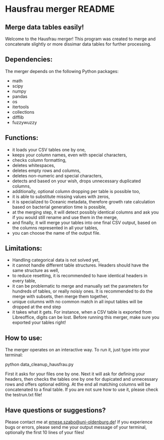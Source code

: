 # Hausfrau merger README
## Merge data tables easily!
Welcome to the Hausfrau merger! This program was created to merge and concatenate slightly or more dissimar data tables for further processing.

## Dependencies:
The merger depends on the following Python packages:
* math
* scipy
* numpy
* pandas
* os
* itertools
* collections
* difflib
* fuzzywuzzy 
## Functions:
* it loads your CSV tables one by one,
* keeps your column names, even with special characters,
* checks column formatting,
* deletes whitespaces,
* deletes empty rows and columns,
* deletes non-numeric and special characters,
* detects and based on your wish, drops unnecessary duplicated columns,
* additionally, optional column dropping per table is possible too,
* it is able to substitute missing values with zeros,
* it is specialized to Oceanic metadata, therefore growth rate calculation based on bacterial generation time is possible,
* at the merging step, it will detect possibly identical columns and ask you if you would still rename and use them in the merge,
* and finally, it will merge your tables into one final CSV output, based on the columns represented in all your tables,
* you can choose the name of the output file.
## Limitations:
 * Handling categorical data is not solved yet,
 * it cannot handle different table structures. Headers should have the same structure as well,
 * to reduce resetting, it is recommended to have identical headers in every table,
 * it can be problematic to merge and manually set the parameters for hundreds of tables, or really noisiy ones. It is recommended to do the merge with subsets, then merge them together,
 * unique columns with no common match in all input tables will be dropped at the end step
 * it takes what it gets. For instance, when a CSV table is exported from Libreoffice, digits can be lost. Before running this merger, make sure you exported your tables right!
 ## How to use:
The merger operates on an interactive way. To run it, just type into your terminal:

python data_cleanup_hausfrau.py

First it asks for your files one by one. Next it will ask for defining your headers, then checks the tables one by one for dupicated and unnecessary rows and offers optional editing. At the end all matching columns will be concatenated to a final table.
If you are not sure how to use it, please check the testrun.txt file!
## Have questions or suggestions?
Please contact me at emese.szabo@uni-oldenburg.de!
If you experience bugs or errors, please send me your output message of your terminal, optionally the first 10 lines of your files!
